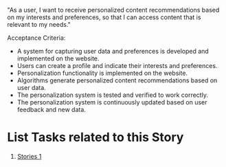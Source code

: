 "As a user, I want to receive personalized content recommendations based on my interests and preferences, so that I can access content that is relevant to my needs."

Acceptance Criteria:

* A system for capturing user data and preferences is developed and implemented on the website.
* Users can create a profile and indicate their interests and preferences.
* Personalization functionality is implemented on the website.
* Algorithms generate personalized content recommendations based on user data.
* The personalization system is tested and verified to work correctly.
* The personalization system is continuously updated based on user feedback and new data.



# List Tasks related to this Story
1. [Stories 1](../../../../../../documentation/templates/theme/initiatives/epics/stories/tasks/task_template.md)
